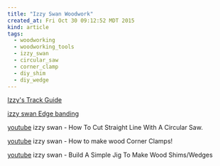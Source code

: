 ```yaml
---
title: "Izzy Swan Woodwork"
created_at: Fri Oct 30 09:12:52 MDT 2015
kind: article
tags:
  - woodworking
  - woodworking_tools
  - izzy_swan
  - circular_saw
  - corner_clamp
  - diy_shim
  - diy_wedge
---
```


<a href="https://www.youtube.com/watch?v=E7Qc2FNaLyU" target="_blank">Izzy's Track Guide</a>

<a href="https://www.youtube.com/watch?v=h-gLH5Q0OcU" target="_blank">izzy swan Edge banding</a>


<a href="https://www.youtube.com/watch?v=uIt4i8g7ZAc" target="_blank">youtube</a> izzy swan - How To Cut Straight Line With A Circular Saw.


<a href="https://www.youtube.com/watch?v=iSX2Pp-KdZk" target="_blank">youtube</a>
izzy swan - How to make wood Corner Clamps!

<a href="https://www.youtube.com/watch?v=dSAF_K_pl8w" target="_blank">youtube</a>
izzy swan - Build A Simple Jig To Make Wood Shims/Wedges


<!--
html boilerplate
<a href="" target="_blank"></a>
<img src="" width="400px">
<ul>
  <li></li>
</ul>
<pre>
</pre>
<pre><code>
</code></pre>
-->
